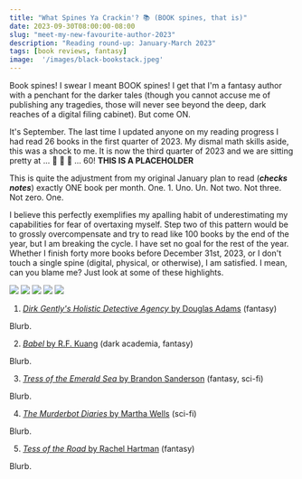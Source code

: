 ```yaml
---
title: "What Spines Ya Crackin'? 📚 (BOOK spines, that is)"
date: 2023-09-30T08:00:00-08:00
slug: "meet-my-new-favourite-author-2023"
description: "Reading round-up: January-March 2023"
tags: [book reviews, fantasy]
image:  '/images/black-bookstack.jpeg'
---
```


Book spines! I swear I meant BOOK spines! I get that I'm a fantasy author with a penchant for the darker tales (though you cannot accuse me of publishing any tragedies, those will never see beyond the deep, dark reaches of a digital filing cabinet). But come ON.

It's September. The last time I updated anyone on my reading progress I had read 26 books in the first quarter of 2023. My dismal math skills aside, this was a shock to me. It is now the third quarter of 2023 and we are sitting pretty at ... 🥁 🥁 🥁 ... 60! **THIS IS A PLACEHOLDER**

This is quite the adjustment from my original January plan to read (***checks notes***) exactly ONE book per month. One. 1. Uno. Un. Not two. Not three. Not zero. One.

I believe this perfectly exemplifies my apalling habit of underestimating my capabilities for fear of overtaxing myself. Step two of this pattern would be to grossly overcompensate and try to read like 100 books by the end of the year, but I am breaking the cycle. I have set no goal for the rest of the year. Whether I finish forty more books before December 31st, 2023, or I don't touch a single spine (digital, physical, or otherwise), I am satisfied. I mean, can you blame me? Just look at some of these highlights.

<div class="gallery-box">
  <div class="gallery">
    <img src="/images/book-reviews/the-merciful-crow-margaret-owen.jpeg" loading="lazy">
    <img src="/images/book-reviews/babel-r-f-kuang.jpeg" loading="lazy">
    <img src="/images/book-reviews/tress-of-the-emerald-sea-brandon-sanderson.jpeg" loading="lazy">
    <img src="/images/book-reviews/the-murderbot-diaries-martha-wells.jpeg" loading="lazy">
    <img src="/images/book-reviews/tess-of-the-road-rachel-hartman.jpeg" loading="lazy">
  </div>
</div>

1. [_Dirk Gently's Holistic Detective Agency_ by Douglas Adams]() (fantasy)

Blurb.

2. [_Babel_ by R.F. Kuang](https://app.thestorygraph.com/books/98dd3565-e7da-416e-9778-873c5840e16c) (dark academia, fantasy)

Blurb.

3. [_Tress of the Emerald Sea_ by Brandon Sanderson](https://app.thestorygraph.com/books/e07a63a0-e817-4eeb-981f-35946ec10783) (fantasy, sci-fi)

Blurb.

4. [_The Murderbot Diaries_ by Martha Wells](https://app.thestorygraph.com/browse?search_term=the%20murderbot%20diaries) (sci-fi)

Blurb.

5. [_Tess of the Road_ by Rachel Hartman](https://app.thestorygraph.com/books/25e147c5-3b07-41b0-a5fb-1eebacf6efc4) (fantasy)

Blurb.